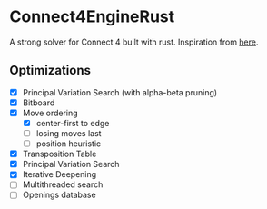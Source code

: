 # Connect4EngineRust
A strong solver for Connect 4 built with rust. Inspiration from [here](https://github.com/PascalPons/connect4).

## Optimizations
- [x] Principal Variation Search (with alpha-beta pruning)
- [x] Bitboard
- [x] Move ordering
    - [x]  center-first to edge
    - [ ]  losing moves last
    - [ ]  position heuristic
- [x] Transposition Table
- [x] Principal Variation Search
- [x] Iterative Deepening
- [ ] Multithreaded search
- [ ] Openings database
